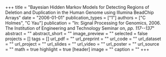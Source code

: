 +++
title = "Bayesian Hidden Markov Models for Detecting Regions of Deletion and Duplication in the Human Genome using Illumina BeadChip Arrays"
date = "2006-01-01"
publication_types = ["1"]
authors = ["C Holmes", "C Yau"]
publication = "In: Signal Processing for Genomics, 2006. The Institution of Engineering and Technology Seminar on, _pp. 117--137_"
abstract = ""
abstract_short = ""
image_preview = ""
selected = false
projects = []
tags = []
url_pdf = ""
url_preprint = ""
url_code = ""
url_dataset = ""
url_project = ""
url_slides = ""
url_video = ""
url_poster = ""
url_source = ""
math = true
highlight = true
[header]
image = ""
caption = ""
+++
